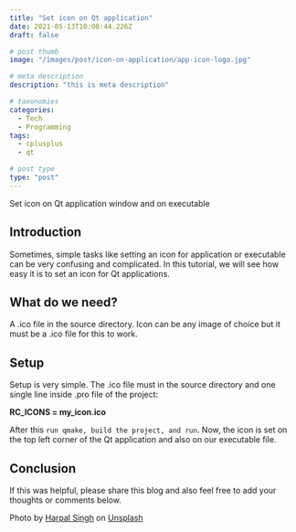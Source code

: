 ```yaml
---
title: "Set icon on Qt application"
date: 2021-05-13T10:00:44.226Z
draft: false

# post thumb
image: "/images/post/icon-on-application/app-icon-logo.jpg"

# meta description
description: "this is meta description"

# taxonomies
categories:
  - Tech
  - Programming
tags:
  - cplusplus
  - qt

# post type
type: "post"
---
```


Set icon on Qt application window and on executable
<!--more-->

## Introduction

Sometimes, simple tasks like setting an icon for application or executable can be very confusing and complicated. In this tutorial, we will see how easy it is to set an icon for Qt applications.

## What do we need?

A .ico file in the source directory. Icon can be any image of choice but it must be a .ico file for this to work.

## Setup

Setup is very simple. The .ico file must in the source directory and one single line inside .pro file of the project:

**RC\_ICONS = my\_icon.ico**

After this `run qmake, build the project, and run`. Now, the icon is set on the top left corner of the Qt application and also on our executable file.

## Conclusion

If this was helpful, please share this blog and also feel free to add your thoughts or comments below.

Photo by <a href="https://unsplash.com/@aquatium?utm_source=unsplash&utm_medium=referral&utm_content=creditCopyText">Harpal Singh</a> on <a href="https://unsplash.com/s/photos/icons?utm_source=unsplash&utm_medium=referral&utm_content=creditCopyText">Unsplash</a>
